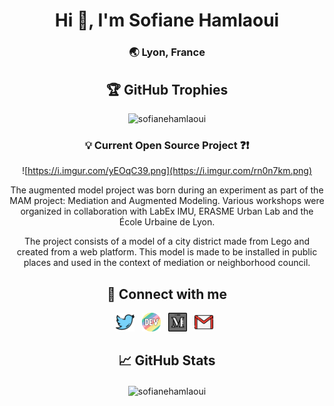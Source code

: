 
<h1 align="center">Hi 👋, I'm Sofiane Hamlaoui</h1>
<h3 align="center">🌏 Lyon, France</h3>


<div align="center">


## 🏆 GitHub Trophies

<p align="center"><img src="https://github-profile-trophy.vercel.app/?username=sofianehamlaoui&theme=onedark" alt="sofianehamlaoui" /></a></p>

### 💡 Current Open Source Project ❓❗️
![https://i.imgur.com/yEOqC39.png](https://i.imgur.com/rn0n7km.png)

The augmented model project was born during an experiment as part of the MAM project: Mediation and Augmented Modeling. Various workshops were organized in collaboration with LabEx IMU, ERASME Urban Lab and the École Urbaine de Lyon.

The project consists of a model of a city district made from Lego and created from a web platform. This model is made to be installed in public places and used in the context of mediation or neighborhood council.

## 🔗 Connect with me 


<p align='center'> 
<a href="https://twitter.com/S0fianeHamlaoui"><img height="30" src="https://raw.githubusercontent.com/SofianeHamlaoui/SofianeHamlaoui/master/icons/twitter.png?raw=true"></a>&nbsp;&nbsp;
<a href="https://dev.to/sofianehamlaoui"><img height="30" src="https://raw.githubusercontent.com/SofianeHamlaoui/SofianeHamlaoui/master/icons/devto.png?raw=true"></a>&nbsp;&nbsp;
<a href="https://medium.com/@SofianeHamlaoui"><img height="30" src="https://raw.githubusercontent.com/SofianeHamlaoui/SofianeHamlaoui/master/icons/medium.png?raw=true"></a>&nbsp;&nbsp;
<a href="mailto:contact@sofiane.cc"><img height="30" src="https://raw.githubusercontent.com/SofianeHamlaoui/SofianeHamlaoui/master/icons/email.png?raw=true"></a>&nbsp;&nbsp;


## &#x1f4c8; GitHub Stats

<p><img align="center" src="https://github-readme-streak-stats.herokuapp.com?user=SofianeHamlaoui&theme=transparent&hide_border=true" alt="sofianehamlaoui" /></p>

</div>

